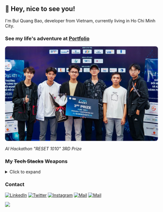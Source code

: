 ## 👋 Hey, nice to see you!
I'm Bui Quang Bao, developer from  Vietnam, currently living in  Ho Chi Minh City.

### See my life's adventure at [**Portfolio**](https://buiquangbao.github.io/)

<img src="./RESET1010.jpg" style="border-radius: 8px;">

*AI Hackathon "RESET 1010" 3RD Prize*

### My ~~Tech Stacks~~ Weapons
<details>
  <summary>Click to expand</summary>
  
|   | Stack | Languages and Tools |
|-- |------|------------|
|   | **Front-end Web Development** | ![HTML5](https://img.shields.io/badge/-HTML5-black?style=flat-square&logo=html5) ![CSS3](https://img.shields.io/badge/-CSS3-black?style=flat-square&logo=css3&logoColor=blue) ![JavaScript](https://img.shields.io/badge/-JavaScript-black?style=flat-square&logo=javascript) ![jQuery](https://img.shields.io/badge/-jQuery-black?style=flat-square&logo=jquery) ![VSCode](https://img.shields.io/badge/-VSCode-black?style=flat-square&logo=visual-studio-code&logoColor=blue)|
|   | **Mobile App Developent** | ![Flutter](https://img.shields.io/badge/-Flutter-black?style=flat-square&logo=Flutter&logoColor=blue) ![Firebase](https://img.shields.io/badge/-Firebase-black?style=flat-square&logo=Firebase) ![Dart](https://img.shields.io/badge/-Dart-black?style=flat-square&logo=Dart&logoColor=blue) ![Android Studio](https://img.shields.io/badge/-Android_Studio-black?style=flat-square&logo=Android) ![VSCode](https://img.shields.io/badge/-VSCode-black?style=flat-square&logo=visual-studio-code&logoColor=blue) |
|   | **Game Development** | ![Unity](https://img.shields.io/badge/-Unity-black?style=flat-square&logo=Unity) ![C#](https://img.shields.io/badge/-C_Sharp-black?style=flat-square&logo=c-sharp) ![Visual Studio](https://img.shields.io/badge/-Visual_Studio-black?style=flat-square&logo=visual-studio&logoColor=purple) |
|   | **Machine Learning** | ![Tensorflow](https://img.shields.io/badge/-TensorFlow-black?style=flat-square&logo=Tensorflow) ![JavaScript](https://img.shields.io/badge/-JavaScript-black?style=flat-square&logo=javascript) ![VSCode](https://img.shields.io/badge/-VSCode-black?style=flat-square&logo=visual-studio-code&logoColor=blue) |
|   | **Data Analysis/Automation** | ![Python](https://img.shields.io/badge/-Python-black?style=flat-square&logo=Python) ![JupyterNotebook](https://img.shields.io/badge/-Jupyter_Notebook-black?style=flat-square&logo=Jupyter) ![Qwiklabs](https://img.shields.io/badge/-Qwiklabs-black?style=flat-square&logo=Qwiklabs) |
|   | **Foundation** | ![C/C++](https://img.shields.io/badge/-C/C++-black?style=flat-square&logo=c%2B%2B&logoColor=blue) ![Visual Studio](https://img.shields.io/badge/-Visual_Studio-black?style=flat-square&logo=visual-studio&logoColor=purple) |
</details>




### Contact
[![LinkedIn](https://img.shields.io/badge/-LinkedIn-black?style=flat-square&logo=LinkedIn)](https://www.linkedin.com/in/buiquangbao/)
[![Twitter](https://img.shields.io/badge/-Twitter-black?style=flat-square&logo=twitter&logoColor=white)](https://twitter.com/quangbao_dev)
[![Instagram](https://img.shields.io/badge/-Instagram-black?style=flat-square&logo=instagram&logoColor=white)](https://www.instagram.com/quangbao_dev/)
[![Mail](https://img.shields.io/badge/-Personal_Mail-black?style=flat-square&logo=Gmail&logoColor=white)](mailto:quangbao.dev@gmail.com)
[![Mail](https://img.shields.io/badge/-Microsoft_Ambassador_Mail-black?style=flat-square&logo=Gmail&logoColor=white)](mailto:bao.buiquang@studentambassadors.com)
<!-- [![Codepen](https://img.shields.io/badge/-Codepen-black?style=flat-square&logo=Codepen)](https://codepen.io/buiquangbao)
[![Behance](https://img.shields.io/badge/-Behance-black?style=flat-square&logo=Behance)](https://www.behance.net/buiquangbao)
[![Dribbble](https://img.shields.io/badge/-Dribbble-black?style=flat-square&logo=Dribbble&logoColor=white)](https://dribbble.com/buiquangbao)
[![Blogs](https://img.shields.io/badge/-Personal_Blogs-black?style=flat-square&logo=Tumblr)](https://icst-lab.tumblr.com/) -->

![](https://komarev.com/ghpvc/?username=buiquangbao&style=flat-square&label=Profile+Views&color=000000)

<!-- 
    Visitors
    Portfolio
    Personal Blogs 
    Social Media, Contact
    Languages and Tools
    Projects
    Github Stats
 -->

